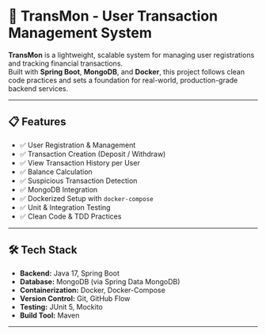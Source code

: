 # 🚀 TransMon - User Transaction Management System

**TransMon** is a lightweight, scalable system for managing user registrations and tracking financial transactions.  
Built with **Spring Boot**, **MongoDB**, and **Docker**, this project follows clean code practices and sets a foundation for real-world, production-grade backend services.

---

## 📋 Features

- ✅ User Registration & Management
- ✅ Transaction Creation (Deposit / Withdraw)
- ✅ View Transaction History per User
- ✅ Balance Calculation
- ✅ Suspicious Transaction Detection
- ✅ MongoDB Integration
- ✅ Dockerized Setup with `docker-compose`
- ✅ Unit & Integration Testing
- ✅ Clean Code & TDD Practices

---

## 🛠️ Tech Stack

- **Backend:** Java 17, Spring Boot
- **Database:** MongoDB (via Spring Data MongoDB)
- **Containerization:** Docker, Docker-Compose
- **Version Control:** Git, GitHub Flow
- **Testing:** JUnit 5, Mockito
- **Build Tool:** Maven

---